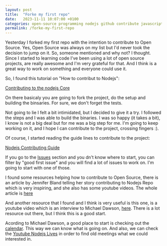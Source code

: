 ```yaml
---
layout: post
title:  "Forke my first repo"
date:   2023-11-11 10:07:00 +0100
categories: open-source programming nodejs github contribute javascript  
permalink: /forke-my-first-repo
---
```


Yesterday I forked my first repo with the intention to contribute to Open Source. Yes, Open Source was always on my list but I'd never took the decision to jump on it. So, someone mentioned and why not? I thought. Since I started to learning code I've been using a lot of open source projects, are really awesome and I'm very grateful for that. And I think is a great way to work on something and everyone could use it.

So, I found this tutorial on "How to contribut to Nodejs":

[Contributing to the nodejs Core](https://blog.risingstack.com/contributing-to-the-node-js-core/)

On there basicaly you are going to fork the project, do the setup and building the binsaries. For sure, we don't forget the tests.

Not going to lie I felt a bit intimidated, but I decided to give it a try. I followed the steps and I was able to build the binaries. I was so happy (it takes a bit), I know is not a big deal but for me was a big step for me. I'm going to keep working on it, and I hope I can contribute to the project, crossing fingers :).

Of course, I started reading the guide lines to contribute to the project:

[Nodejs Contributing Guide](https://github.com/nodejs/node/blob/314c8f95c5b2f1d54cf465ae442f884fc4e342e6/CONTRIBUTING.md)

If you go to the [Issues](https://github.com/nodejs/node/issues) section and you dn't know where to start, you can filter by "good first issue" and you will find a lot of issues to work on. I'm going to start with one of those.

I found some resources helping how to contribute to Open Source, there is an article by Jennifer Bland telling her story contributing to Nodejs Repo which is very inspiring, and she also has some youtube videos. The whole article is [here](https://www.freecodecamp.org/news/contributing-to-open-source-is-not-hard-here-is-my-journey-to-contributing-to-nodejs-d10760e31194/)

And another resource that I found and I think is very useful is this one, is a youtube video which is an interview to Michael Dawson, [here](https://www.youtube.com/watch?v=5WtkRoGtbx4). There is a lot resource out there, but I think this is a good start.

Acording to Michael Dawson, a good place to start is checking out the [calendar](https://nodejs.org/calendar). This way we can know what is going on. And also, we can check the [Youtube Nodejs Lives](https://www.youtube.com/@nodejs-foundation/streams) in order to find old meetings what we could interested in.







